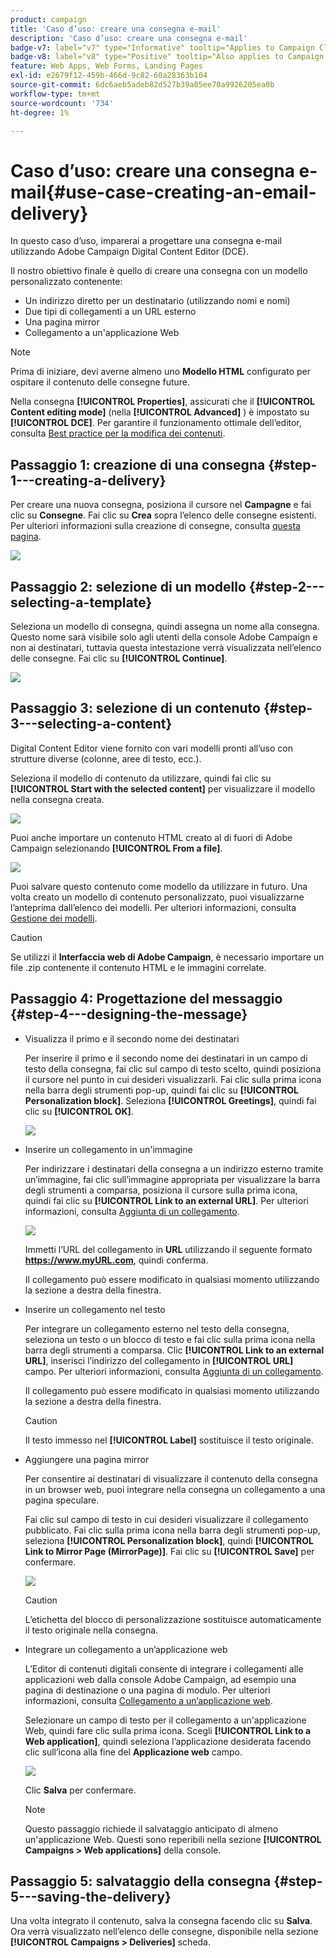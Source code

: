 ```yaml
---
product: campaign
title: 'Caso d’uso: creare una consegna e-mail'
description: 'Caso d’uso: creare una consegna e-mail'
badge-v7: label="v7" type="Informative" tooltip="Applies to Campaign Classic v7"
badge-v8: label="v8" type="Positive" tooltip="Also applies to Campaign v8"
feature: Web Apps, Web Forms, Landing Pages
exl-id: e2679f12-459b-466d-9c82-60a28363b104
source-git-commit: 6dc6aeb5adeb82d527b39a05ee70a9926205ea0b
workflow-type: tm+mt
source-wordcount: '734'
ht-degree: 1%

---
```


# Caso d’uso: creare una consegna e-mail{#use-case-creating-an-email-delivery}



In questo caso d’uso, imparerai a progettare una consegna e-mail utilizzando Adobe Campaign Digital Content Editor (DCE).

Il nostro obiettivo finale è quello di creare una consegna con un modello personalizzato contenente:

* Un indirizzo diretto per un destinatario (utilizzando nomi e nomi)
* Due tipi di collegamenti a un URL esterno
* Una pagina mirror
* Collegamento a un&#39;applicazione Web

>[!NOTE]
>
>Prima di iniziare, devi averne almeno uno **Modello HTML** configurato per ospitare il contenuto delle consegne future.
>
>Nella consegna **[!UICONTROL Properties]**, assicurati che il **[!UICONTROL Content editing mode]** (nella **[!UICONTROL Advanced]** ) è impostato su **[!UICONTROL DCE]**. Per garantire il funzionamento ottimale dell’editor, consulta [Best practice per la modifica dei contenuti](content-editing-best-practices.md).

## Passaggio 1: creazione di una consegna {#step-1---creating-a-delivery}

Per creare una nuova consegna, posiziona il cursore nel **Campagne** e fai clic su **Consegne**. Fai clic su **Crea** sopra l’elenco delle consegne esistenti. Per ulteriori informazioni sulla creazione di consegne, consulta [questa pagina](../../delivery/using/about-email-channel.md).

![](assets/delivery_step_1.png)

## Passaggio 2: selezione di un modello {#step-2---selecting-a-template}

Seleziona un modello di consegna, quindi assegna un nome alla consegna. Questo nome sarà visibile solo agli utenti della console Adobe Campaign e non ai destinatari, tuttavia questa intestazione verrà visualizzata nell’elenco delle consegne. Fai clic su **[!UICONTROL Continue]**.

![](assets/dce_delivery_model.png)

## Passaggio 3: selezione di un contenuto {#step-3---selecting-a-content}

Digital Content Editor viene fornito con vari modelli pronti all’uso con strutture diverse (colonne, aree di testo, ecc.).

Seleziona il modello di contenuto da utilizzare, quindi fai clic su **[!UICONTROL Start with the selected content]** per visualizzare il modello nella consegna creata.

![](assets/dce_select_model.png)

Puoi anche importare un contenuto HTML creato al di fuori di Adobe Campaign selezionando **[!UICONTROL From a file]**.

![](assets/dce_select_from_file_template.png)

Puoi salvare questo contenuto come modello da utilizzare in futuro. Una volta creato un modello di contenuto personalizzato, puoi visualizzarne l’anteprima dall’elenco dei modelli. Per ulteriori informazioni, consulta [Gestione dei modelli](template-management.md).

>[!CAUTION]
>
>Se utilizzi il **Interfaccia web di Adobe Campaign**, è necessario importare un file .zip contenente il contenuto HTML e le immagini correlate.

## Passaggio 4: Progettazione del messaggio {#step-4---designing-the-message}

* Visualizza il primo e il secondo nome dei destinatari

   Per inserire il primo e il secondo nome dei destinatari in un campo di testo della consegna, fai clic sul campo di testo scelto, quindi posiziona il cursore nel punto in cui desideri visualizzarli. Fai clic sulla prima icona nella barra degli strumenti pop-up, quindi fai clic su **[!UICONTROL Personalization block]**. Seleziona **[!UICONTROL Greetings]**, quindi fai clic su **[!UICONTROL OK]**.

   ![](assets/dce_personalizationblock_greetings.png)

* Inserire un collegamento in un&#39;immagine

   Per indirizzare i destinatari della consegna a un indirizzo esterno tramite un’immagine, fai clic sull’immagine appropriata per visualizzare la barra degli strumenti a comparsa, posiziona il cursore sulla prima icona, quindi fai clic su **[!UICONTROL Link to an external URL]**. Per ulteriori informazioni, consulta [Aggiunta di un collegamento](editing-content.md#adding-a-link).

   ![](assets/dce_externalpage.png)

   Immetti l’URL del collegamento in **URL** utilizzando il seguente formato **https://www.myURL.com**, quindi conferma.

   Il collegamento può essere modificato in qualsiasi momento utilizzando la sezione a destra della finestra.

* Inserire un collegamento nel testo

   Per integrare un collegamento esterno nel testo della consegna, seleziona un testo o un blocco di testo e fai clic sulla prima icona nella barra degli strumenti a comparsa. Clic **[!UICONTROL Link to an external URL]**, inserisci l’indirizzo del collegamento in **[!UICONTROL URL]** campo. Per ulteriori informazioni, consulta [Aggiunta di un collegamento](editing-content.md#adding-a-link).

   Il collegamento può essere modificato in qualsiasi momento utilizzando la sezione a destra della finestra.

   >[!CAUTION]
   >
   >Il testo immesso nel **[!UICONTROL Label]** sostituisce il testo originale.

* Aggiungere una pagina mirror

   Per consentire ai destinatari di visualizzare il contenuto della consegna in un browser web, puoi integrare nella consegna un collegamento a una pagina speculare.

   Fai clic sul campo di testo in cui desideri visualizzare il collegamento pubblicato. Fai clic sulla prima icona nella barra degli strumenti pop-up, seleziona **[!UICONTROL Personalization block]**, quindi **[!UICONTROL Link to Mirror Page (MirrorPage)]**. Fai clic su **[!UICONTROL Save]** per confermare.

   ![](assets/dce_mirrorpage.png)

   >[!CAUTION]
   >
   >L’etichetta del blocco di personalizzazione sostituisce automaticamente il testo originale nella consegna.

* Integrare un collegamento a un’applicazione web

   L’Editor di contenuti digitali consente di integrare i collegamenti alle applicazioni web dalla console Adobe Campaign, ad esempio una pagina di destinazione o una pagina di modulo. Per ulteriori informazioni, consulta [Collegamento a un’applicazione web](editing-content.md#link-to-a-web-application).

   Selezionare un campo di testo per il collegamento a un&#39;applicazione Web, quindi fare clic sulla prima icona. Scegli **[!UICONTROL Link to a Web application]**, quindi seleziona l’applicazione desiderata facendo clic sull’icona alla fine del **Applicazione web** campo.

   ![](assets/dce_webapp.png)

   Clic **Salva** per confermare.

   >[!NOTE]
   >
   >Questo passaggio richiede il salvataggio anticipato di almeno un&#39;applicazione Web. Questi sono reperibili nella sezione **[!UICONTROL Campaigns > Web applications]** della console.

## Passaggio 5: salvataggio della consegna {#step-5---saving-the-delivery}

Una volta integrato il contenuto, salva la consegna facendo clic su **Salva**. Ora verrà visualizzato nell’elenco delle consegne, disponibile nella sezione **[!UICONTROL Campaigns > Deliveries]** scheda.
